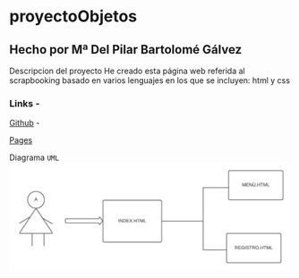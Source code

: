 # proyectoObjetos

## Hecho por Mª Del Pilar Bartolomé Gálvez

Descripcion del proyecto He creado esta página web referida
al scrapbooking basado en varios lenguajes en los que se incluyen: html y css

### Links -

[Github](https://github.com/Piluca92/proyecto_Objetos.git) -

[Pages](http://www.molamucho.tk)

Diagrama `UML`
![diagramaaa](./img/Diagramaenblanco.jpeg)
